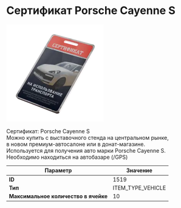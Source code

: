 # Сертификат Porsche Cayenne S

![Item Image](../img/1519.webp?raw=true)

Сертификат: Porsche Cayenne S<br>Можно купить с выставочного стенда на центральном рынке,<br>в новом премиум-автосалоне или в донат-магазине.<br>Используется для получения авто марки Porsche Cayenne S.<br>Необходимо находиться на автобазаре (/GPS)


| Параметр | Значение |
|----------|----------|
| **ID** | 1519 |
| **Тип** | ITEM_TYPE_VEHICLE |
| **Максимальное количество в ячейке** | 10 |

